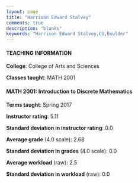 ```yaml
---
layout: page
title: "Harrison Edward Stalvey" 
comments: true
description: "blanks"
keywords: "Harrison Edward Stalvey,CU,Boulder"
---
```

<head>
<script src="https://ajax.googleapis.com/ajax/libs/jquery/2.1.3/jquery.min.js"></script>
<script src="https://dl.dropboxusercontent.com/s/pc42nxpaw1ea4o9/highcharts.js?dl=0"></script>
<!-- <script src="../assets/js/highcharts.js"></script> -->
<style type="text/css">@font-face {
	font-family: "Bebas Neue";
	src: url(https://www.filehosting.org/file/details/544349/BebasNeue Regular.otf) format("opentype");
	}
	h1.Bebas { 
		font-family: "Bebas Neue", Verdana, Tahoma;
	}
</style>
</head>
	   
#### TEACHING INFORMATION

**College**: College of Arts and Sciences

**Classes taught**: MATH 2001

#### MATH 2001: Introduction to Discrete Mathematics

**Terms taught**: Spring 2017

**Instructor rating**: 5.11

**Standard deviation in instructor rating**: 0.0

**Average grade** (4.0 scale): 2.68

**Standard deviation in grades** (4.0 scale): 0.0

**Average workload** (raw): 2.5

**Standard deviation in workload** (raw): 0.0

